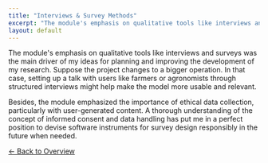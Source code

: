 ```yaml
---
title: "Interviews & Survey Methods"
excerpt: "The module's emphasis on qualitative tools like interviews and surveys was the main driver of my ideas for planning and ..."
layout: default
---
```


The module's emphasis on qualitative tools like interviews and surveys was the main driver of my ideas for planning and improving the development of my research. Suppose the project changes to a bigger operation. In that case, setting up a talk with users like farmers or agronomists through structured interviews might help make the model more usable and relevant.

Besides, the module emphasized the importance of ethical data collection, particularly with user-generated content. A thorough understanding of the concept of informed consent and data handling has put me in a perfect position to devise software instruments for survey design responsibly in the future when needed.

[← Back to Overview](portfolio-4.md)
